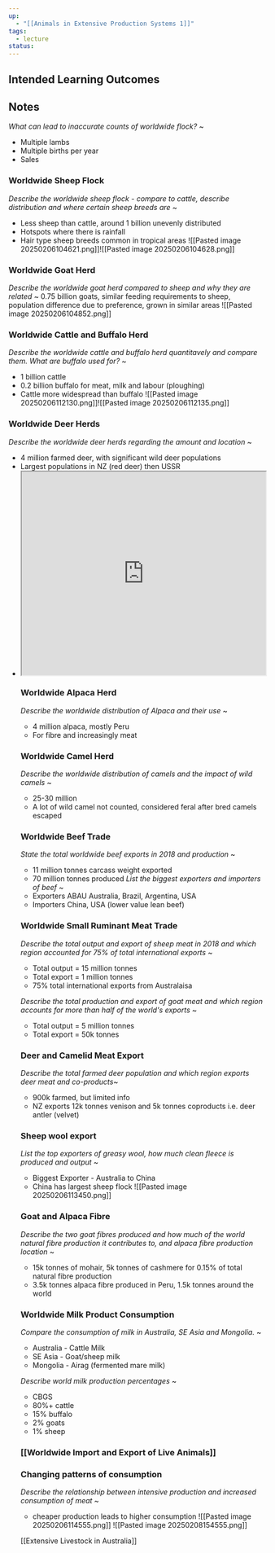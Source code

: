 ```yaml
---
up:
  - "[[Animals in Extensive Production Systems 1]]"
tags:
  - lecture
status:
---
```

## Intended Learning Outcomes

## Notes

*What can lead to inaccurate counts of worldwide flock?*
~
- Multiple lambs 
- Multiple births per year
- Sales

### Worldwide Sheep Flock
*Describe the worldwide sheep flock - compare to cattle, describe distribution and where certain sheep breeds are*
~
- Less sheep than cattle, around 1 billion unevenly distributed
- Hotspots where there is rainfall
- Hair type sheep breeds common in tropical areas
![[Pasted image 20250206104621.png]]![[Pasted image 20250206104628.png]]
### Worldwide Goat Herd
*Describe the worldwide goat herd compared to sheep and why they are related*
~
0.75 billion goats, similar feeding requirements to sheep, population difference due to preference, grown in similar areas
![[Pasted image 20250206104852.png]]

### Worldwide Cattle and Buffalo Herd
*Describe the worldwide cattle and buffalo herd quantitavely and compare them. What are buffalo used for?*
~
- 1 billion cattle
- 0.2 billion buffalo for meat, milk and labour (ploughing)
- Cattle more widespread than buffalo
![[Pasted image 20250206112130.png]]![[Pasted image 20250206112135.png]]
### Worldwide Deer Herds
*Describe the worldwide deer herds regarding the amount and location*
~
- 4 million farmed deer, with significant wild deer populations
- Largest populations in NZ (red deer) then USSR
- <iframe src="https://www.google.com/search?sca_esv=2cbf6346fec0b2c2&rlz=1C5CHFA_enAU941AU941&sxsrf=ADLYWIIgtzOo9kzLy3mM0Gf3zPcbl4kQPA:1734136093991&q=red+deer&udm=2&fbs=AEQNm0Aa4sjWe7Rqy32pFwRj0UkWd8nbOJfsBGGB5IQQO6L3J7pRxUp2pI1mXV9fBsfh39LpAWJ-Nb3mi2m4EiVUszBizjj7k1tDSauugkDAVOm1ab7mHft6vFbPn2oZc2v3qXB0m8iRqrDW66UZJzxIomTCF_h2nCEF0EMww0jmP7uFoCojNUtePYSyJ9mFAyZJNubuMHtTTpYqYjitP1iPyqtqAEF94A&sa=X&ved=2ahUKEwjDlf-ugKaKAxU_zDgGHXDvG40QtKgLegQIKRAB&biw=1440&bih=754&dpr=2" style="width:100%; height:400px;"
></iframe>


### Worldwide Alpaca Herd
*Describe the worldwide distribution of Alpaca and their use*
~
- 4 million alpaca, mostly Peru
- For fibre and increasingly meat


### Worldwide Camel Herd
*Describe the worldwide distribution of camels and the impact of wild camels*
~
- 25-30 million
- A lot of wild camel not counted, considered feral after bred camels escaped

### Worldwide Beef Trade
*State the total worldwide beef exports in 2018 and production*
~
- 11 million tonnes carcass weight exported
- 70 million tonnes produced
*List the biggest exporters and importers of beef*
~
- Exporters ABAU Australia, Brazil, Argentina, USA
- Importers China, USA (lower value lean beef)

### Worldwide Small Ruminant Meat Trade
*Describe the total output and export of sheep meat in 2018 and which region accounted for 75% of total international exports*
~
- Total output = 15 million tonnes
- Total export = 1 million tonnes
- 75% total international exports from Australaisa

*Describe the total production and export of goat meat and which region accounts for more than half of the world's exports*
~
- Total output = 5 million tonnes
- Total export = 50k tonnes

### Deer and Camelid Meat Export
*Describe the total farmed deer population and which region exports deer meat and co-products*~
- 900k farmed, but limited info
- NZ exports 12k tonnes venison and 5k tonnes coproducts i.e. deer antler (velvet)

### Sheep wool export
*List the top exporters of greasy wool, how much clean fleece is produced and output*
~ 
- Biggest Exporter - Australia to China
- China has largest sheep flock
![[Pasted image 20250206113450.png]]

### Goat and Alpaca Fibre
*Describe the two goat fibres produced and how much of the world natural fibre production it contributes to, and alpaca fibre production location*
~
- 15k tonnes of mohair, 5k tonnes of cashmere for 0.15% of total natural fibre production
- 3.5k tonnes alpaca fibre produced in Peru, 1.5k tonnes around the world

### Worldwide Milk Product Consumption
*Compare the consumption of milk in Australia, SE Asia and Mongolia.*
~
- Australia - Cattle Milk
- SE Asia - Goat/sheep milk
- Mongolia - Airag (fermented mare milk)

*Describe world milk production percentages*
~
- CBGS
- 80%+ cattle
- 15% buffalo
- 2% goats
- 1% sheep

### [[Worldwide Import and Export of Live Animals]]

### Changing patterns of consumption
*Describe the relationship between intensive production and increased consumption of meat*
~
- cheaper production leads to higher consumption
![[Pasted image 20250206114555.png]]
![[Pasted image 20250208154555.png]]

[[Extensive Livestock in Australia]]
